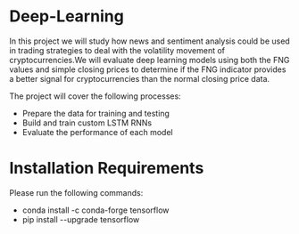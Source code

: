 # Deep-Learning

In this project we will study how news and sentiment analysis could be used in trading strategies to deal with the volatility movement of cryptocurrencies.We will evaluate deep learning models using both the FNG values and simple closing prices to determine if the FNG indicator provides a better signal for cryptocurrencies than the normal closing price data.

The project will cover the following processes:
- Prepare the data for training and testing
- Build and train custom LSTM RNNs
- Evaluate the performance of each model


# Installation Requirements
Please run the following commands:
- conda install -c conda-forge tensorflow
- pip install --upgrade tensorflow